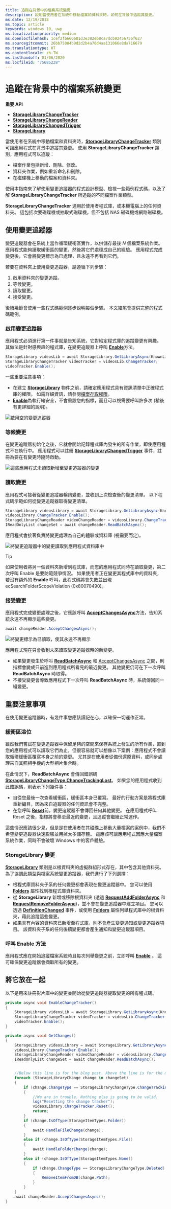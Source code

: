 ```yaml
---
title: 追蹤在背景中的檔案系統變更
description: 說明當使用者在系統中移動檔案和資料夾時，如何在背景中追蹤其變更。
ms.date: 12/19/2018
ms.topic: article
keywords: windows 10, uwp
ms.localizationpriority: medium
ms.openlocfilehash: 1cef2fb660681d3e382eb8ca7dcb92456756f627
ms.sourcegitcommit: 26bb75084b9d2d2b4a76d4aa131066e8da716679
ms.translationtype: HT
ms.contentlocale: zh-TW
ms.lasthandoff: 01/06/2020
ms.locfileid: "75685228"
---
```

# <a name="track-file-system-changes-in-the-background"></a>追蹤在背景中的檔案系統變更

**重要 API**

-   [**StorageLibraryChangeTracker**](https://docs.microsoft.com/uwp/api/Windows.Storage.StorageLibraryChangeTracker)
-   [**StorageLibraryChangeReader**](https://docs.microsoft.com/uwp/api/windows.storage.storagelibrarychangereader)
-   [**StorageLibraryChangedTrigger**](https://docs.microsoft.com/uwp/api/Windows.ApplicationModel.Background.StorageLibraryContentChangedTrigger)
-   [**StorageLibrary**](https://docs.microsoft.com/uwp/api/windows.storage.storagelibrary)

當使用者在系統中移動檔案和資料夾時，[**StorageLibraryChangeTracker**](https://docs.microsoft.com/uwp/api/Windows.Storage.StorageLibraryChangeTracker) 類別可讓應用程式在背景中追蹤其變更。 使用 **StorageLibraryChangeTracker** 類別，應用程式可以追蹤：

- 檔案作業包括新增、刪除、修改。
- 資料夾作業，例如重新命名和刪除。
- 在磁碟機上移動的檔案和資料夾。

使用本指南來了解使用變更追蹤器的程式設計模型、檢視一些範例程式碼，以及了解 **StorageLibraryChangeTracker** 所追蹤的不同檔案作業類型。

**StorageLibraryChangeTracker** 適用於使用者程式庫，或本機電腦上的任何資料夾。 這包括次要磁碟機或抽取式磁碟機，但不包括 NAS 磁碟機或網路磁碟機。

## <a name="using-the-change-tracker"></a>使用變更追蹤器

變更追蹤器會在系統上當作循環緩衝區實作，以供儲存最後 *N* 個檔案系統作業。 應用程式能夠讀取緩衝區的變更，然後將它們處理成自己的經驗。 應用程式完成變更後，它會將變更標示為已處理，且永遠不再看到它們。

若要在資料夾上使用變更追蹤器，請遵循下列步驟：

1. 啟用資料夾的變更追蹤。
2. 等候變更。
3. 讀取變更。
4. 接受變更。

後續幾節會使用一些程式碼範例逐步說明每個步驟。 本文結尾會提供完整的程式碼範例。

### <a name="enable-the-change-tracker"></a>啟用變更追蹤器

應用程式必須進行第一件事就是告知系統，它對給定程式庫的追蹤變更有興趣。 其做法是針對感興趣的程式庫，在變更追蹤器上呼叫 [**Enable**](https://docs.microsoft.com/uwp/api/windows.storage.storagelibrarychangetracker.enable)方法。

```csharp
StorageLibrary videosLib = await StorageLibrary.GetLibraryAsync(KnownLibraryId.Videos);
StorageLibraryChangeTracker videoTracker = videosLib.ChangeTracker;
videoTracker.Enable();
```

一些重要注意事項：

- 在建立 [**StorageLibrary**](https://docs.microsoft.com/uwp/api/windows.storage.storagelibrary) 物件之前，請確定應用程式具有資訊清單中正確程式庫的權限。 如需詳細資訊，請參閱[檔案存取權限](https://docs.microsoft.com/windows/uwp/files/file-access-permissions)。
- [**Enable**](https://docs.microsoft.com/uwp/api/windows.storage.storagelibrarychangetracker.enable)為執行緒安全，不會重設您的指標，而且可以視需要呼叫許多次 (稍後有更詳細的說明)。

![啟用空的變更追蹤器](images/changetracker-enable.png)

### <a name="wait-for-changes"></a>等候變更

在變更追蹤器初始化之後，它就會開始記錄程式庫內發生的所有作業，即使應用程式不在執行中。 應用程式可以註冊 [**StorageLibraryChangedTrigger**](https://docs.microsoft.com/uwp/api/Windows.ApplicationModel.Background.StorageLibraryContentChangedTrigger) 事件，註冊為要在有變更時隨時啟動。

![這些應用程式未讀取新增至變更追蹤器的變更](images/changetracker-waiting.png)

### <a name="read-the-changes"></a>讀取變更

應用程式可接著從變更追蹤器輪詢變更，並收到上次檢查後的變更清單。 以下程式碼示範如何從變更追蹤器取得變更清單。

```csharp
StorageLibrary videosLibrary = await StorageLibrary.GetLibraryAsync(KnownLibraryId.Videos);
videosLibrary.ChangeTracker.Enable();
StorageLibraryChangeReader videoChangeReader = videosLibrary.ChangeTracker.GetChangeReader();
IReadOnlyList changeSet = await changeReader.ReadBatchAsync();
```

應用程式會接著負責將變更處理為自己的體驗或資料庫 (視需要而定)。

![將變更追蹤器中的變更讀取到應用程式資料庫中](images/changetracker-reading.png)

> [!TIP]
> 如果使用者將另一個資料夾新增到程式庫，而您的應用程式同時在讀取變更，第二次呼叫 Enable 是要防範競爭情況。 如果使用者正在變更其程式庫中的資料夾，若沒有額外的 **Enable** 呼叫，此程式碼將會失敗並出現 ecSearchFolderScopeViolation (0x80070490)。

### <a name="accept-the-changes"></a>接受變更

應用程式完成變更處理之後，它應該呼叫 [**AcceptChangesAsync**](https://docs.microsoft.com/uwp/api/windows.storage.storagelibrarychangereader.acceptchangesasync)方法，告知系統永遠不再顯示這些變更。

```csharp
await changeReader.AcceptChangesAsync();
```

![將變更標示為已讀取，使其永遠不再顯示](images/changetracker-accepting.png)

應用程式現在只會收到未來讀取變更追蹤器時的新變更。

- 如果變更發生於呼叫 [**ReadBatchAsync**](https://docs.microsoft.com/uwp/api/windows.storage.storagelibrarychangereader.readbatchasync) 和 [AcceptChangesAsync](https://docs.microsoft.com/uwp/api/windows.storage.storagelibrarychangereader.acceptchangesasync) 之間，則指標會變成只前進到應用程式所看見的最近變更。 其他變更仍可在下一次呼叫 **ReadBatchAsync** 時取得。
- 不接受變更會導致應用程式下一次呼叫 **ReadBatchAsync** 時，系統傳回同一組變更。

## <a name="important-things-to-remember"></a>重要注意事項

在使用變更追蹤器時，有幾件事您應該謹記在心，以確保一切運作正常。

### <a name="buffer-overruns"></a>緩衝區溢位

雖然我們嘗試在變更追蹤器中保留足夠的空間來保存系統上發生的所有作業，直到您的應用程式可以讀取它們為止，但很容易就可以想像以下案例：應用程式不會讀取循環緩衝區覆寫本身之前的變更。 尤其是在使用者從備份還原資料，或同步處理來自其照相手機的大型相片集合時。

在此情況下，**ReadBatchAsync** 會傳回錯誤碼 [**StorageLibraryChangeType.ChangeTrackingLost**](https://docs.microsoft.com/uwp/api/windows.storage.storagelibrarychangetype)。 如果您的應用程式收到此錯誤碼，則表示下列幾件事：

* 自從您最後一次查看緩衝區，緩衝區本身已覆寫。 最好的行動方案是將程式庫重新編目，因為來自追蹤器的任何資訊會不完整。
* 在您呼叫 [**Reset**](https://docs.microsoft.com/uwp/api/windows.storage.storagelibrarychangetracker.reset)前，變更追蹤器不會傳回任何其他變更。 在應用程式呼叫 Reset 之後，指標將會移至最近的變更，且追蹤會繼續正常運作。

這些情況應該很少見，但是是在使用者在其磁碟上移動大量檔案的案例中，我們不希望變更追蹤器快速膨脹並用掉太多儲存體。 這應該可讓應用程式因應大量檔案系統作業，同時不會破壞 Windows 中的客戶體驗。

### <a name="changes-to-a-storagelibrary"></a>StorageLibrary 變更

[**StorageLibrary**](https://docs.microsoft.com/uwp/api/windows.storage.storagelibrary) 類別是以根資料夾的虛擬群組形式存在，其中包含其他資料夾。 為了協調此類型與檔案系統變更追蹤器，我們進行了下列選擇：

- 根程式庫資料夾子系的任何變更都會表現在變更追蹤器中。 您可以使用 [**Folders**](https://docs.microsoft.com/uwp/api/windows.storage.storagelibrary.folders) 屬性找到根程式庫資料夾。
- 從 **StorageLibrary** 新增或移除根資料夾 (透過 [**RequestAddFolderAsync**](https://docs.microsoft.com/uwp/api/windows.storage.storagelibrary.requestaddfolderasync) 和 [**RequestRemoveFolderAsync**](https://docs.microsoft.com/uwp/api/windows.storage.storagelibrary.requestremovefolderasync))，並不會在變更追蹤器中建立項目。 您可以透過 [**DefinitionChanged**](https://docs.microsoft.com/uwp/api/windows.storage.storagelibrary.definitionchanged) 事件，或使用 [**Folders**](https://docs.microsoft.com/uwp/api/windows.storage.storagelibrary.folders) 屬性列舉程式庫中的根資料夾，藉此追蹤這些變更。
- 如果具有內容的資料夾已新增至程式庫，則不會產生變更通知或變更追蹤器項目。 該資料夾子系的任何後續變更都會產生通知和變更追蹤器項目。

### <a name="calling-the-enable-method"></a>呼叫 Enable 方法

應用程式應在開始追蹤檔案系統時且每次列舉變更之前，立即呼叫 [**Enable**](https://docs.microsoft.com/uwp/api/windows.storage.storagelibrarychangetracker.enable) 。 這可確保變更追蹤器會擷取所有的變更。  

## <a name="putting-it-together"></a>將它放在一起

以下是用來註冊影片庫中的變更並開始從變更追蹤器提取變更的所有程式碼。

```csharp
private async void EnableChangeTracker()
{
    StorageLibrary videosLib = await StorageLibrary.GetLibraryAsync(KnownLibraryId.Videos);
    StorageLibraryChangeTracker videoTracker = videosLib.ChangeTracker;
    videoTracker.Enable();
}

private async void GetChanges()
{
    StorageLibrary videosLibrary = await StorageLibrary.GetLibraryAsync(KnownLibraryId.Videos);
    videosLibrary.ChangeTracker.Enable();
    StorageLibraryChangeReader videoChangeReader = videosLibrary.ChangeTracker.GetChangeReader();
    IReadOnlyList changeSet = await changeReader.ReadBatchAsync();


    //Below this line is for the blog post. Above the line is for the magazine
    foreach (StorageLibraryChange change in changeSet)
    {
        if (change.ChangeType == StorageLibraryChangeType.ChangeTrackingLost)
        {
            //We are in trouble. Nothing else is going to be valid.
            log("Resetting the change tracker");
            videosLibrary.ChangeTracker.Reset();
            return;
        }
        if (change.IsOfType(StorageItemTypes.Folder))
        {
            await HandleFileChange(change);
        }
        else if (change.IsOfType(StorageItemTypes.File))
        {
            await HandleFolderChange(change);
        }
        else if (change.IsOfType(StorageItemTypes.None))
        {
            if (change.ChangeType == StorageLibraryChangeType.Deleted)
            {
                RemoveItemFromDB(change.Path);
            }
        }
    }
    await changeReader.AcceptChangesAsync();
}
```
